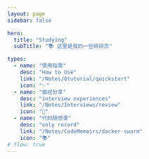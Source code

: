 ```yaml
---
layout: page
sidebar: false

hero:
  title: "Studying"
  subTitle: "📚 这里是我的一些碎碎念"

types:
  - name: "使用指南"
    desc: "How to Use"
    link: "/Notes/0tutorial/quickstart"
    icon: "✨"
  - name: "面经分享"
    desc: "interview experiences"
    link: "/Notes/Interviews/review"
    icon: "🏃"
  - name: "代码随想录"
    desc: "only record"
    link: "/Notes/CodeMemoirs/docker-swarm"
    icon: "📚" 
# flow: true
---
```


<script setup>
import BlogArchive from '../../.vitepress/views/BlogArchive.vue'
</script>

<BlogArchive/>
